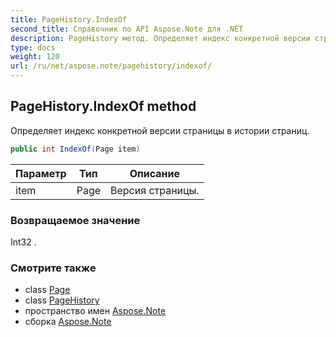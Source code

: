 ```yaml
---
title: PageHistory.IndexOf
second_title: Справочник по API Aspose.Note для .NET
description: PageHistory метод. Определяет индекс конкретной версии страницы в истории страниц.
type: docs
weight: 120
url: /ru/net/aspose.note/pagehistory/indexof/
---
```

## PageHistory.IndexOf method

Определяет индекс конкретной версии страницы в истории страниц.

```csharp
public int IndexOf(Page item)
```

| Параметр | Тип | Описание |
| --- | --- | --- |
| item | Page | Версия страницы. |

### Возвращаемое значение

Int32 .

### Смотрите также

* class [Page](../../page/)
* class [PageHistory](../)
* пространство имен [Aspose.Note](../../pagehistory/)
* сборка [Aspose.Note](../../../)


